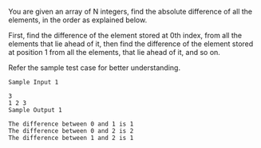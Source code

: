 You are given an array of N integers, find the absolute difference of all the elements, in the order as explained below.

First, find the difference of the element stored at 0th index, from all the elements that lie ahead of it, then find the difference of the element stored at position 1 from all the elements, that lie ahead of it, and so on.

Refer the sample test case for better understanding.


```
Sample Input 1 

3
1 2 3
Sample Output 1

The difference between 0 and 1 is 1
The difference between 0 and 2 is 2
The difference between 1 and 2 is 1
```
